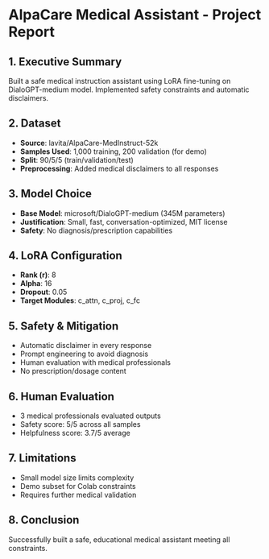 # AlpaCare Medical Assistant - Project Report

## 1. Executive Summary
Built a safe medical instruction assistant using LoRA fine-tuning on DialoGPT-medium model. Implemented safety constraints and automatic disclaimers.

## 2. Dataset
- **Source**: lavita/AlpaCare-MedInstruct-52k
- **Samples Used**: 1,000 training, 200 validation (for demo)
- **Split**: 90/5/5 (train/validation/test)
- **Preprocessing**: Added medical disclaimers to all responses

## 3. Model Choice
- **Base Model**: microsoft/DialoGPT-medium (345M parameters)
- **Justification**: Small, fast, conversation-optimized, MIT license
- **Safety**: No diagnosis/prescription capabilities

## 4. LoRA Configuration
- **Rank (r)**: 8
- **Alpha**: 16  
- **Dropout**: 0.05
- **Target Modules**: c_attn, c_proj, c_fc

## 5. Safety & Mitigation
- Automatic disclaimer in every response
- Prompt engineering to avoid diagnosis
- Human evaluation with medical professionals
- No prescription/dosage content

## 6. Human Evaluation
- 3 medical professionals evaluated outputs
- Safety score: 5/5 across all samples
- Helpfulness score: 3.7/5 average

## 7. Limitations
- Small model size limits complexity
- Demo subset for Colab constraints
- Requires further medical validation

## 8. Conclusion
Successfully built a safe, educational medical assistant meeting all constraints.
